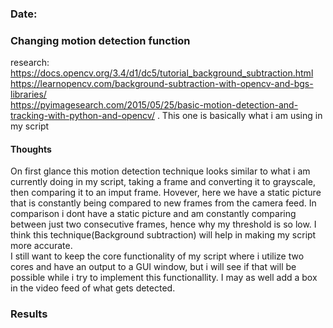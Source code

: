 ### Date: 

### Changing motion detection function
research: 
<br>
https://docs.opencv.org/3.4/d1/dc5/tutorial_background_subtraction.html
<br>
https://learnopencv.com/background-subtraction-with-opencv-and-bgs-libraries/
<br>
https://pyimagesearch.com/2015/05/25/basic-motion-detection-and-tracking-with-python-and-opencv/ . This one is basically what i am using in my script
#### Thoughts
On first glance this motion detection technique looks similar to what i am currently doing in my script, taking a frame and converting it to grayscale, then comparing it to an imput frame. Hovever, here we have a static picture that is constantly being compared to new frames from the camera feed. In comparison i dont have a static picture and am constantly comparing between just two consecutive frames, hence why my threshold is so low. I think this technique(Background subtraction) will help in making my script more accurate. 
<br>
I still want to keep the core functionality of my script where i utilize two cores and have an output to a GUI window, but i will see if that will be possible while i try to implement this functionallity. I may as well add a box in the video feed of what gets detected. 

### Results
